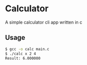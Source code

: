 # Calculator

A simple calculator cli app written in c

## Usage

```bash
$ gcc -o calc main.c
$ ./calc x 2 4
Result: 6.000000
```
